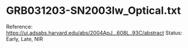 # GRB031203-SN2003lw_Optical.txt

Reference: https://ui.adsabs.harvard.edu/abs/2004ApJ...608L..93C/abstract
Status: Early, Late, NIR